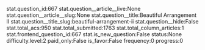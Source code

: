 stat.question_id:667
stat.question__article__live:None
stat.question__article__slug:None
stat.question__title:Beautiful Arrangement II
stat.question__title_slug:beautiful-arrangement-ii
stat.question__hide:False
stat.total_acs:950
stat.total_submitted:1763
stat.total_column_articles:1
stat.frontend_question_id:667
stat.is_new_question:False
status:None
difficulty.level:2
paid_only:False
is_favor:False
frequency:0
progress:0
